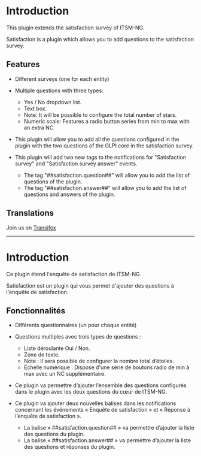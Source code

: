 Introduction
============

This plugin extends the satisfaction survey of ITSM-NG.

Satisfaction is a plugin which allows you to add questions to the satisfaction survey.

Features
--------

- Different surveys (one for each entity)

- Multiple questions with three types:
  - Yes / No dropdown list.
  - Text box.
  - Note: It will be possible to configure the total number of stars.
  - Numeric scale: Features a radio button series from min to max with an extra NC.

- This plugin will allow you to add all the questions configured in the plugin with the two questions of the GLPI core in the satisfaction survey.

- This plugin will add two new tags to the notifications for "Satisfaction survey" and "Satisfaction survey answer" events.
  - The tag "##satisfaction.question##" will allow you to add the list of questions of the plugin.
  - The tag "##satisfaction.answer##" will allow you to add the list of questions and answers of the plugin.

Translations
------------

  Join us on [Transifex](https://www.transifex.com/InfotelGLPI/GLPI_satisfaction)

------------------------------------------------------------------------------------------------------------------------

Introduction
============

Ce plugin étend l'enquête de satisfaction de ITSM-NG.

Satisfaction est un plugin qui vous permet d'ajouter des questions à l'enquête de satisfaction.

Fonctionnalités
--------

- Différents questionnaires (un pour chaque entité)

- Questions multiples avec trois types de questions :
  - Liste déroulante Oui / Non.
  - Zone de texte.
  - Note : Il sera possible de configurer la nombre total d’étoiles.
  - Échelle numérique : Dispose d'une série de boutons radio de min à max avec un NC supplémentaire.

- Ce plugin va permettre d’ajouter l’ensemble des questions configurés dans le plugin avec les deux questions du cœur de ITSM-NG.

- Ce plugin va ajouter deux nouvelles balises dans les notifications concernant les événements « Enquête de satisfaction » et « Réponse à l’enquête de satisfaction ».
  - La balise « ##satisfaction.question## » va permettre d’ajouter la liste des questions du plugin.
  - La balise « ##satisfaction.answer## » va permettre d’ajouter la liste des questions et réponses du plugin.